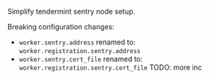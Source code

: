Simplify tendermint sentry node setup.

Breaking configuration changes:
- `worker.sentry.address` renamed to: `worker.registration.sentry.address`
- `worker.sentry.cert_file` renamed to: `worker.registration.sentry.cert_file`
TODO: more inc
